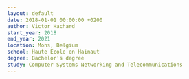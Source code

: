 ```yaml
---
layout: default
date: 2018-01-01 00:00:00 +0200
author: Victor Hachard
start_year: 2018
end_year: 2021
location: Mons, Belgium
school: Haute Ecole en Hainaut
degree: Bachelor's degree
study: Computer Systems Networking and Telecommunications
---
```

